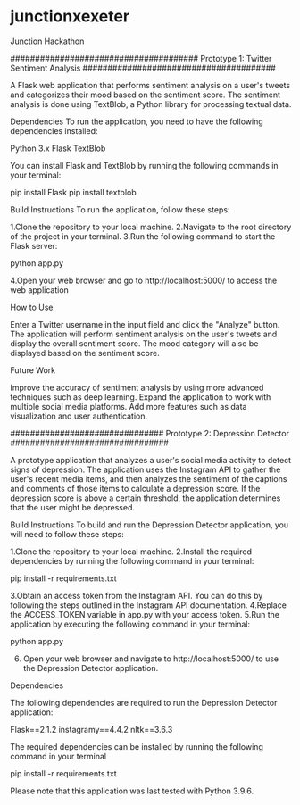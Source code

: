 # junctionxexeter
Junction Hackathon 

######################################
Prototype 1: Twitter Sentiment Analysis 
#######################################

A Flask web application that performs sentiment analysis on a user's tweets and categorizes their mood based on the sentiment score. The sentiment analysis is done using TextBlob, a Python library for processing textual data.

Dependencies
To run the application, you need to have the following dependencies installed:

Python 3.x
Flask
TextBlob

You can install Flask and TextBlob by running the following commands in your terminal:

pip install Flask
pip install textblob

Build Instructions
To run the application, follow these steps:

1.Clone the repository to your local machine.
2.Navigate to the root directory of the project in your terminal.
3.Run the following command to start the Flask server:

python app.py

4.Open your web browser and go to http://localhost:5000/ to access the web application

How to Use

Enter a Twitter username in the input field and click the "Analyze" button.
The application will perform sentiment analysis on the user's tweets and display the overall sentiment score.
The mood category will also be displayed based on the sentiment score.

Future Work

Improve the accuracy of sentiment analysis by using more advanced techniques such as deep learning.
Expand the application to work with multiple social media platforms.
Add more features such as data visualization and user authentication.

###############################
Prototype 2: Depression Detector
################################

A prototype application that analyzes a user's social media activity to detect signs of depression. The application uses the Instagram API to gather the user's recent media items, and then analyzes the sentiment of the captions and comments of those items to calculate a depression score. If the depression score is above a certain threshold, the application determines that the user might be depressed.

Build Instructions
To build and run the Depression Detector application, you will need to follow these steps:

1.Clone the repository to your local machine.
2.Install the required dependencies by running the following command in your terminal:

pip install -r requirements.txt

3.Obtain an access token from the Instagram API. You can do this by following the steps outlined in the Instagram API documentation.
4.Replace the ACCESS_TOKEN variable in app.py with your access token.
5.Run the application by executing the following command in your terminal:

python app.py

6. Open your web browser and navigate to http://localhost:5000/ to use the Depression Detector application.

Dependencies

The following dependencies are required to run the Depression Detector application:

Flask==2.1.2
instagramy==4.4.2
nltk==3.6.3

The required dependencies can be installed by running the following command in your terminal

pip install -r requirements.txt

Please note that this application was last tested with Python 3.9.6.




